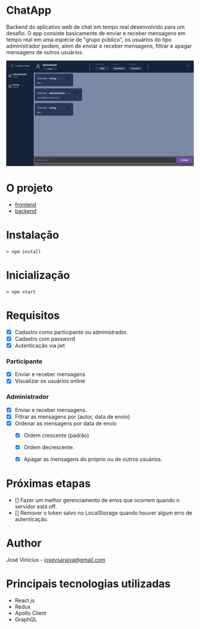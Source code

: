 # ChatApp
Backend do aplicativo web de chat em tempo real desenvolvido para um desafio.
O app consiste basicamente de enviar e receber mensagens em tempo real em uma espécie de "grupo público", 
os usuários do tipo administrador podem, além de enviar e receber mensagens, filtrar e apagar mensagens de outros usuários.

![](https://github.com/jbsaraiva/chat-app-frontend/blob/master/public/screenshots/chatscreen.png)

# O projeto
- [frontend](https://github.com/jbsaraiva/chat-app-frontend)
- [backend](https://github.com/jbsaraiva/chat-app-backend)

# Instalação

```
> npm install
```

# Inicialização

```
> npm start
```

# Requisitos 
- [x] Cadastro como participante ou administrador.
- [x] Cadastro com password
- [x] Autenticação via jwt 
### Participante
- [x] Enviar e receber mensagens
- [x] Visualizar os usuários online
### Administrador
- [x] Enviar e receber mensagens.
- [x] Filtrar as mensagens por (autor, data de envio)
- [x] Ordenar as mensagens por data de envio
  - [x] Ordem crescente (padrão)
  - [x] Ordem decrescente.
  - [x] Apagar as mensagens do próprio ou de outros usuários.


# Próximas etapas
- [] Fazer um melhor gerenciamento de erros que ocorrem quando o servidor está off.
- [] Remover o token salvo no LocalStorage quando houver algum erro de autenticação.

# Author
José Vinícius - [josevsaraiva@gmail.com](josevsaraiva@gmail.com)

# Principais tecnologias utilizadas
- React js
- Redux
- Apollo Client
- GraphQL
